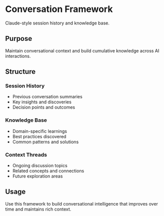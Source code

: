 # Conversation Framework

Claude-style session history and knowledge base.

## Purpose

Maintain conversational context and build cumulative knowledge across AI interactions.

## Structure

### Session History
- Previous conversation summaries
- Key insights and discoveries
- Decision points and outcomes

### Knowledge Base
- Domain-specific learnings
- Best practices discovered
- Common patterns and solutions

### Context Threads
- Ongoing discussion topics
- Related concepts and connections
- Future exploration areas

## Usage

Use this framework to build conversational intelligence that improves over time and maintains rich context.
